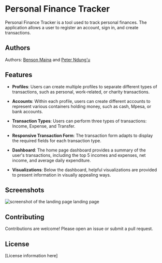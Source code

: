 # Personal Finance Tracker

Personal Finance Tracker is a tool used to track personal finances. The application allows a user to register an account, sign in, and create transactions.

## Authors

Authors: [Benson Maina](https://github.com/Gabogogi) and [Peter Ndung'u](https://github.com/PeteJames21)

## Features

- **Profiles**: Users can create multiple profiles to separate different types of transactions, such as personal, work-related, or charity transactions.

- **Accounts**: Within each profile, users can create different accounts to represent various containers holding money, such as cash, Mpesa, or bank accounts.

- **Transaction Types**: Users can perform three types of transactions: Income, Expense, and Transfer.

- **Responsive Transaction Form**: The transaction form adapts to display the required fields for each transaction type.

- **Dashboard**: The home page dashboard provides a summary of the user's transactions, including the top 5 incomes and expenses, net income, and average daily expenditure.

- **Visualizations**: Below the dashboard, helpful visualizations are provided to present information in visually appealing ways.

## Screenshots

![screenshot of the landing page landing page ](https://github.com/PeteJames21/personal-finance-tracker/blob/main/app/static/images/ss1.jpg)

## Contributing

Contributions are welcome! Please open an issue or submit a pull request.

## License

[License information here]
